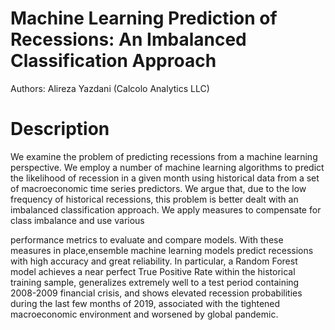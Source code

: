 # Machine Learning Prediction of Recessions: An Imbalanced Classification Approach

Authors: Alireza Yazdani (Calcolo Analytics LLC) 

# Description 

We examine the problem of predicting recessions from a machine learning perspective. We employ a number of machine learning algorithms to predict the likelihood of recession in a given month using historical data from a set of macroeconomic time series predictors. We argue that, due to the low frequency of historical recessions, this problem is better dealt with an imbalanced classification approach. We apply measures to compensate for class imbalance and use various

performance metrics to evaluate and compare models. With these measures in place,ensemble machine learning models predict recessions with high accuracy and great reliability. In particular, a Random Forest model achieves a near perfect True Positive Rate within the historical training sample, generalizes extremely well to a test period containing 2008-2009 financial crisis, and shows elevated recession probabilities during the last few months of 2019, associated with the tightened macroeconomic environment and worsened by global pandemic.